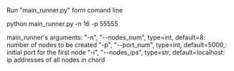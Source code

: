 Run "main_runner.py" form comand line

python main_runner.py -n 16 -p 55555

main_runner's arguments:
    "-n", "--nodes_num", type=int, default=8:         number of nodes to be created
    "-p", "--port_num",  type=int, default=5000,:     initial port for the first node
    "-i", "--nodes_ips", type=str, default=localhost: ip addresses of all nodes in chord
